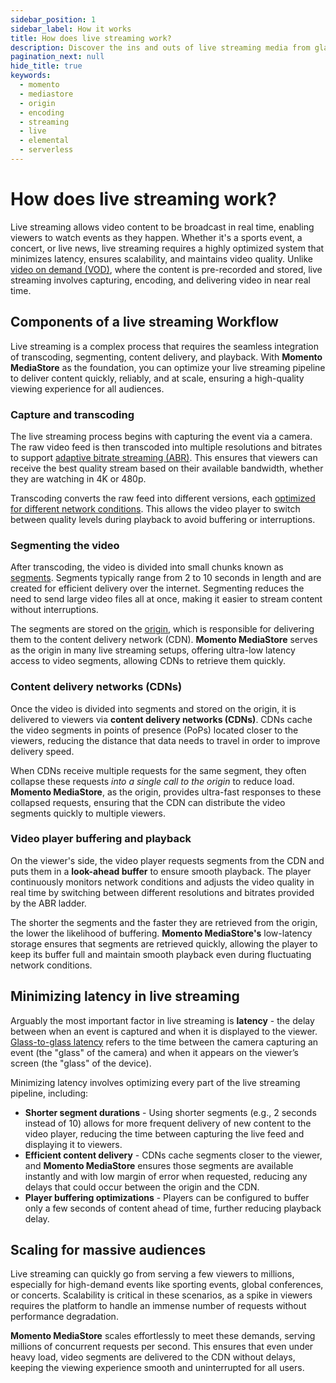 ```yaml
---
sidebar_position: 1
sidebar_label: How it works
title: How does live streaming work?
description: Discover the ins and outs of live streaming media from glass to glass
pagination_next: null
hide_title: true
keywords:
  - momento
  - mediastore
  - origin
  - encoding
  - streaming
  - live
  - elemental
  - serverless
---
```



# How does live streaming work?

Live streaming allows video content to be broadcast in real time, enabling viewers to watch events as they happen. Whether it's a sports event, a concert, or live news, live streaming requires a highly optimized system that minimizes latency, ensures scalability, and maintains video quality. Unlike [video on demand (VOD)](/mediastore/streaming/video-on-demand/media-storage), where the content is pre-recorded and stored, live streaming involves capturing, encoding, and delivering video in near real time.

## Components of a live streaming Workflow

Live streaming is a complex process that requires the seamless integration of transcoding, segmenting, content delivery, and playback. With **Momento MediaStore** as the foundation, you can optimize your live streaming pipeline to deliver content quickly, reliably, and at scale, ensuring a high-quality viewing experience for all audiences.

### Capture and transcoding

The live streaming process begins with capturing the event via a camera. The raw video feed is then transcoded into multiple resolutions and bitrates to support [adaptive bitrate streaming (ABR)](/mediastore/performance/adaptive-bitrates/how-it-works). This ensures that viewers can receive the best quality stream based on their available bandwidth, whether they are watching in 4K or 480p.

Transcoding converts the raw feed into different versions, each [optimized for different network conditions](/mediastore/core-concepts/abr-ladder). This allows the video player to switch between quality levels during playback to avoid buffering or interruptions.

### Segmenting the video

After transcoding, the video is divided into small chunks known as [segments](/mediastore/core-concepts/segments). Segments typically range from 2 to 10 seconds in length and are created for efficient delivery over the internet. Segmenting reduces the need to send large video files all at once, making it easier to stream content without interruptions.

The segments are stored on the [origin](/mediastore/core-concepts/origin), which is responsible for delivering them to the content delivery network (CDN). **Momento MediaStore** serves as the origin in many live streaming setups, offering ultra-low latency access to video segments, allowing CDNs to retrieve them quickly.

### Content delivery networks (CDNs)

Once the video is divided into segments and stored on the origin, it is delivered to viewers via **content delivery networks (CDNs)**. CDNs cache the video segments in points of presence (PoPs) located closer to the viewers, reducing the distance that data needs to travel in order to improve delivery speed.

When CDNs receive multiple requests for the same segment, they often collapse these requests *into a single call to the origin* to reduce load. **Momento MediaStore**, as the origin, provides ultra-fast responses to these collapsed requests, ensuring that the CDN can distribute the video segments quickly to multiple viewers.

### Video player buffering and playback

On the viewer's side, the video player requests segments from the CDN and puts them in a **look-ahead buffer** to ensure smooth playback. The player continuously monitors network conditions and adjusts the video quality in real time by switching between different resolutions and bitrates provided by the ABR ladder.

The shorter the segments and the faster they are retrieved from the origin, the lower the likelihood of buffering. **Momento MediaStore's** low-latency storage ensures that segments are retrieved quickly, allowing the player to keep its buffer full and maintain smooth playback even during fluctuating network conditions.

## Minimizing latency in live streaming

Arguably the most important factor in live streaming is **latency** - the delay between when an event is captured and when it is displayed to the viewer. [Glass-to-glass latency](/mediastore/streaming/live-streaming/glass-to-glass-latency) refers to the time between the camera capturing an event (the "glass" of the camera) and when it appears on the viewer’s screen (the "glass" of the device).

Minimizing latency involves optimizing every part of the live streaming pipeline, including:

* **Shorter segment durations** - Using shorter segments (e.g., 2 seconds instead of 10) allows for more frequent delivery of new content to the video player, reducing the time between capturing the live feed and displaying it to viewers.
* **Efficient content delivery** - CDNs cache segments closer to the viewer, and **Momento MediaStore** ensures those segments are available instantly and with low margin of error when requested, reducing any delays that could occur between the origin and the CDN.
* **Player buffering optimizations** - Players can be configured to buffer only a few seconds of content ahead of time, further reducing playback delay.

## Scaling for massive audiences

Live streaming can quickly go from serving a few viewers to millions, especially for high-demand events like sporting events, global conferences, or concerts. Scalability is critical in these scenarios, as a spike in viewers requires the platform to handle an immense number of requests without performance degradation.

**Momento MediaStore** scales effortlessly to meet these demands, serving millions of concurrent requests per second. This ensures that even under heavy load, video segments are delivered to the CDN without delays, keeping the viewing experience smooth and uninterrupted for all users.
